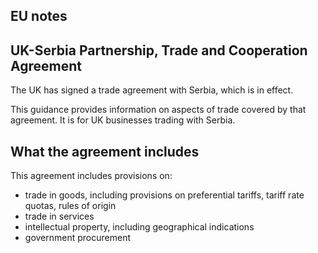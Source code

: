 ## EU notes

UK-Serbia Partnership, Trade and Cooperation Agreement
------------------------------------------------------

The UK has signed a trade agreement with Serbia, which is in effect.

This guidance provides information on aspects of trade covered by that agreement. It is for UK businesses trading with Serbia.

What the agreement includes
---------------------------

This agreement includes provisions on:

*   trade in goods, including provisions on preferential tariffs, tariff rate quotas, rules of origin
*   trade in services
*   intellectual property, including geographical indications
*   government procurement